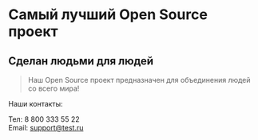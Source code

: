 # Самый лучший Open Source проект

## Сделан людьми для людей

> Наш Open Source проект предназначен для объединения людей со всего мира!

Наши контакты:

Тел: 8 800 333 55 22  
Email: [support@test.ru](http://support@test.ru/)
